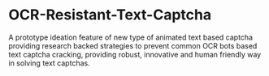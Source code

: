 # OCR-Resistant-Text-Captcha
A prototype ideation feature of new type of animated text based captcha providing research backed strategies to prevent common OCR bots based text captcha cracking, providing robust, innovative and human friendly way in solving text captchas.
